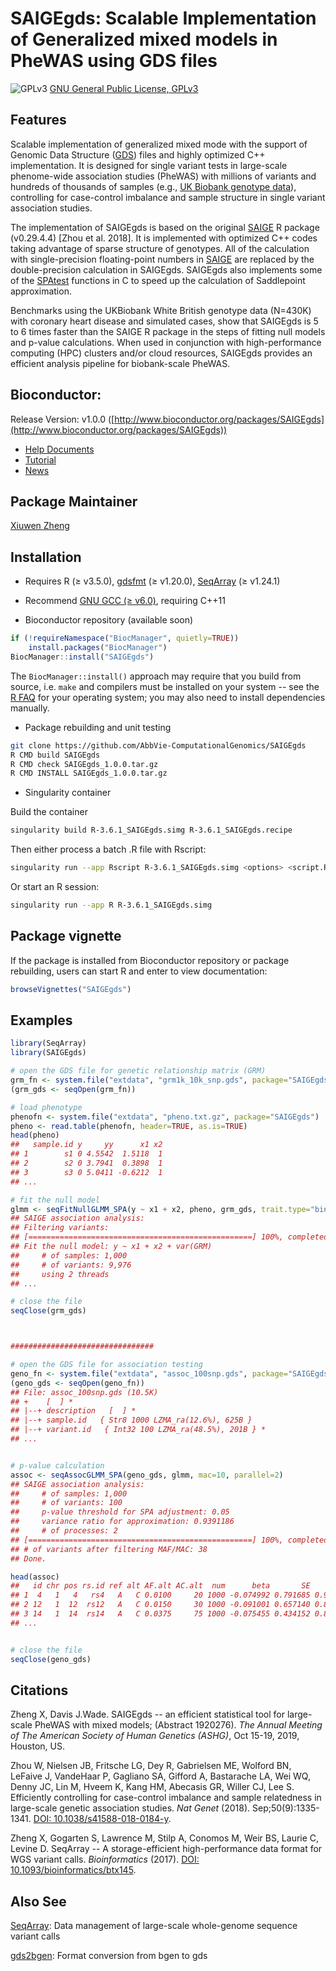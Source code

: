 SAIGEgds: Scalable Implementation of Generalized mixed models in PheWAS using GDS files
====

![GPLv3](http://www.gnu.org/graphics/gplv3-88x31.png)
[GNU General Public License, GPLv3](http://www.gnu.org/copyleft/gpl.html)


## Features

Scalable implementation of generalized mixed mode with the support of Genomic Data Structure ([GDS](https://github.com/zhengxwen/SeqArray)) files and highly optimized C++ implementation. It is designed for single variant tests in large-scale phenome-wide association studies (PheWAS) with millions of variants and hundreds of thousands of samples (e.g., [UK Biobank genotype data](https://www.ukbiobank.ac.uk/scientists-3/genetic-data)), controlling for case-control imbalance and sample structure in single variant association studies.

The implementation of SAIGEgds is based on the original [SAIGE](https://github.com/weizhouUMICH/SAIGE) R package (v0.29.4.4) [Zhou et al. 2018]. It is implemented with optimized C++ codes taking advantage of sparse structure of genotypes. All of the calculation with single-precision floating-point numbers in [SAIGE](https://github.com/weizhouUMICH/SAIGE) are replaced by the double-precision calculation in SAIGEgds. SAIGEgds also implements some of the [SPAtest](https://cran.r-project.org/web/packages/SPAtest/index.html) functions in C to speed up the calculation of Saddlepoint approximation.

Benchmarks using the UKBiobank White British genotype data (N=430K) with coronary heart disease and simulated cases, show that SAIGEgds is 5 to 6 times faster than the SAIGE R package in the steps of fitting null models and p-value calculations. When used in conjunction with high-performance computing (HPC) clusters and/or cloud resources, SAIGEgds provides an efficient analysis pipeline for biobank-scale PheWAS.


## Bioconductor:

Release Version: v1.0.0 ([http://www.bioconductor.org/packages/SAIGEgds](http://www.bioconductor.org/packages/SAIGEgds))

* [Help Documents](https://rdrr.io/bioc/SAIGEgds/man)
* [Tutorial](http://www.bioconductor.org/packages/devel/bioc/vignettes/SAIGEgds/inst/doc/SAIGEgds.html)
* [News](http://www.bioconductor.org/packages/release/bioc/news/SAIGEgds/NEWS)


## Package Maintainer

[Xiuwen Zheng](xiuwen.zheng@abbvie.com)


## Installation

* Requires R (≥ v3.5.0), [gdsfmt](http://www.bioconductor.org/packages/gdsfmt) (≥ v1.20.0), [SeqArray](http://www.bioconductor.org/packages/SeqArray) (≥ v1.24.1)

* Recommend [GNU GCC (≥ v6.0)](https://gcc.gnu.org), requiring C++11

* Bioconductor repository (available soon)
```R
if (!requireNamespace("BiocManager", quietly=TRUE))
    install.packages("BiocManager")
BiocManager::install("SAIGEgds")
```
The `BiocManager::install()` approach may require that you build from source, i.e. `make` and compilers must be installed on your system -- see the [R FAQ](http://cran.r-project.org/faqs.html) for your operating system; you may also need to install dependencies manually.

* Package rebuilding and unit testing
```sh
git clone https://github.com/AbbVie-ComputationalGenomics/SAIGEgds
R CMD build SAIGEgds
R CMD check SAIGEgds_1.0.0.tar.gz
R CMD INSTALL SAIGEgds_1.0.0.tar.gz
```

* Singularity container

Build the container 
```sh
singularity build R-3.6.1_SAIGEgds.simg R-3.6.1_SAIGEgds.recipe
```
Then either process a batch .R file with Rscript:
```sh
singularity run --app Rscript R-3.6.1_SAIGEgds.simg <options> <script.R>
```

Or start an R session:
```sh
singularity run --app R R-3.6.1_SAIGEgds.simg
```


## Package vignette

If the package is installed from Bioconductor repository or package rebuilding, users can start R and enter to view documentation:
```R
browseVignettes("SAIGEgds")
```


## Examples

```R
library(SeqArray)
library(SAIGEgds)

# open the GDS file for genetic relationship matrix (GRM)
grm_fn <- system.file("extdata", "grm1k_10k_snp.gds", package="SAIGEgds")
(grm_gds <- seqOpen(grm_fn))

# load phenotype
phenofn <- system.file("extdata", "pheno.txt.gz", package="SAIGEgds")
pheno <- read.table(phenofn, header=TRUE, as.is=TRUE)
head(pheno)
##   sample.id y     yy      x1 x2
## 1        s1 0 4.5542  1.5118  1
## 2        s2 0 3.7941  0.3898  1
## 3        s3 0 5.0411 -0.6212  1
## ...

# fit the null model
glmm <- seqFitNullGLMM_SPA(y ~ x1 + x2, pheno, grm_gds, trait.type="binary", num.thread=2)
## SAIGE association analysis:
## Filtering variants:
## [==================================================] 100%, completed, 0s
## Fit the null model: y ~ x1 + x2 + var(GRM)
##     # of samples: 1,000
##     # of variants: 9,976
##     using 2 threads
## ...

# close the file
seqClose(grm_gds)



################################

# open the GDS file for association testing
geno_fn <- system.file("extdata", "assoc_100snp.gds", package="SAIGEgds")
(geno_gds <- seqOpen(geno_fn))
## File: assoc_100snp.gds (10.5K)
## +    [  ] *
## |--+ description   [  ] *
## |--+ sample.id   { Str8 1000 LZMA_ra(12.6%), 625B }
## |--+ variant.id   { Int32 100 LZMA_ra(48.5%), 201B } *
## ...


# p-value calculation
assoc <- seqAssocGLMM_SPA(geno_gds, glmm, mac=10, parallel=2)
## SAIGE association analysis:
##     # of samples: 1,000
##     # of variants: 100
##     p-value threshold for SPA adjustment: 0.05
##     variance ratio for approximation: 0.9391186
##     # of processes: 2
## [==================================================] 100%, completed, 0s
## # of variants after filtering MAF/MAC: 38
## Done.

head(assoc)
##   id chr pos rs.id ref alt AF.alt AC.alt  num      beta       SE     pval pval.noadj converged
## 1  4   1   4   rs4   A   C 0.0100     20 1000 -0.074992 0.791685 0.924533   0.924533      TRUE
## 2 12   1  12  rs12   A   C 0.0150     30 1000 -0.091001 0.657140 0.889861   0.889861      TRUE
## 3 14   1  14  rs14   A   C 0.0375     75 1000 -0.075455 0.434152 0.862023   0.862023      TRUE
## ...


# close the file
seqClose(geno_gds)
```


## Citations

Zheng X, Davis J.Wade. SAIGEgds -- an efficient statistical tool for large-scale PheWAS with mixed models; (Abstract 1920276). *The Annual Meeting of The American Society of Human Genetics (ASHG)*, Oct 15-19, 2019, Houston, US.

Zhou W, Nielsen JB, Fritsche LG, Dey R, Gabrielsen ME, Wolford BN, LeFaive J, VandeHaar P, Gagliano SA, Gifford A, Bastarache LA, Wei WQ, Denny JC, Lin M, Hveem K, Kang HM, Abecasis GR, Willer CJ, Lee S. Efficiently controlling for case-control imbalance and sample relatedness in large-scale genetic association studies. *Nat Genet* (2018). Sep;50(9):1335-1341. [DOI: 10.1038/s41588-018-0184-y](https://www.nature.com/articles/s41588-018-0184-y).

Zheng X, Gogarten S, Lawrence M, Stilp A, Conomos M, Weir BS, Laurie C, Levine D. SeqArray -- A storage-efficient high-performance data format for WGS variant calls. *Bioinformatics* (2017). [DOI: 10.1093/bioinformatics/btx145](http://dx.doi.org/10.1093/bioinformatics/btx145).


## Also See

[SeqArray](https://www.bioconductor.org/packages/SeqArray): Data management of large-scale whole-genome sequence variant calls

[gds2bgen](https://github.com/zhengxwen/gds2bgen): Format conversion from bgen to gds

